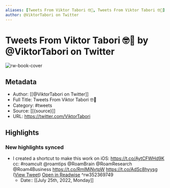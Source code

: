 ```yaml
---
aliases: [Tweets From Viktor Tabori 🤓🏥, Tweets From Viktor Tabori 🤓🏥]
author: @ViktorTabori on Twitter
---
```

# Tweets From Viktor Tabori 🤓🏥 by @ViktorTabori on Twitter

![rw-book-cover](https://pbs.twimg.com/profile_images/1254958548724875264/ZcHY9oU7.jpg)

## Metadata
- Author: [[@ViktorTabori on Twitter]]
- Full Title: Tweets From Viktor Tabori 🤓🏥
- Category: #tweets
- Source: [[{source}]]
- URL: https://twitter.com/ViktorTabori

## Highlights
### New highlights synced
- I created a shortcut to make this work on iOS:
  https://t.co/AytCFWHd9K
  cc: #roamcult @roamtips @RoamBrain @RoamResearch @Roam4Business https://t.co/RmlMiNvtpW https://t.co/AdSc8hyysg ([View Tweet](https://twitter.com/ViktorTabori/status/1278944831813926912)) [Open in Readwise](https://readwise.io/open/352369749) ^rw352369749
    - Date:: [[July 25th, 2022, Monday]]
